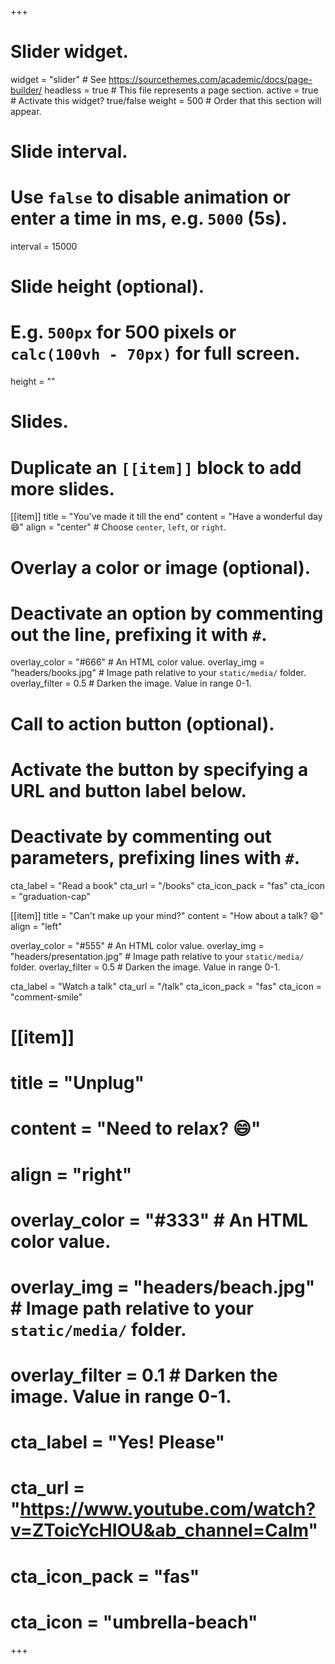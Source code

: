 +++
# Slider widget.
widget = "slider"  # See https://sourcethemes.com/academic/docs/page-builder/
headless = true  # This file represents a page section.
active = true  # Activate this widget? true/false
weight = 500  # Order that this section will appear.

# Slide interval.
# Use `false` to disable animation or enter a time in ms, e.g. `5000` (5s).
interval = 15000

# Slide height (optional).
# E.g. `500px` for 500 pixels or `calc(100vh - 70px)` for full screen.
height = ""

# Slides.
# Duplicate an `[[item]]` block to add more slides.
[[item]]
  title = "You've made it till the end"
  content = "Have a wonderful day :smile:"
  align = "center"  # Choose `center`, `left`, or `right`.

  # Overlay a color or image (optional).
  #   Deactivate an option by commenting out the line, prefixing it with `#`.
  overlay_color = "#666"  # An HTML color value.
  overlay_img = "headers/books.jpg"  # Image path relative to your `static/media/` folder.
  overlay_filter = 0.5  # Darken the image. Value in range 0-1.

  # Call to action button (optional).
  #   Activate the button by specifying a URL and button label below.
  #   Deactivate by commenting out parameters, prefixing lines with `#`.
  cta_label = "Read a book"
  cta_url = "/books"
  cta_icon_pack = "fas"
  cta_icon = "graduation-cap"

[[item]]
  title = "Can't make up your mind?"
  content = "How about a talk? :smile:"
  align = "left"

  overlay_color = "#555"  # An HTML color value.
  overlay_img = "headers/presentation.jpg"  # Image path relative to your `static/media/` folder.
  overlay_filter = 0.5  # Darken the image. Value in range 0-1.
  
  cta_label = "Watch a talk"
  cta_url = "/talk"
  cta_icon_pack = "fas"
  cta_icon = "comment-smile"

# [[item]]
#   title = "Unplug"
#   content = "Need to relax? :smile:"
#   align = "right"
# 
#   overlay_color = "#333"  # An HTML color value.
#   overlay_img = "headers/beach.jpg"  # Image path relative to your `static/media/` folder.
#   overlay_filter = 0.1  # Darken the image. Value in range 0-1.
#   
#   cta_label = "Yes! Please"
#   cta_url = "https://www.youtube.com/watch?v=ZToicYcHIOU&ab_channel=Calm"
#   cta_icon_pack = "fas"
#   cta_icon = "umbrella-beach"
+++